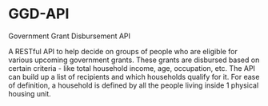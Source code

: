 # GGD-API
Government Grant Disbursement API

A RESTful API to help decide on groups of people who are eligible for various upcoming government grants. 
These grants are disbursed based on certain criteria - like total household income, age, occupation, etc. The API can build up a list of recipients and which households qualify for it. 
For ease of definition, a household is defined by all the people living inside 1 physical housing unit.
